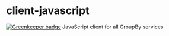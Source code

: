 # client-javascript

[![Greenkeeper badge](https://badges.greenkeeper.io/groupby/client-javascript-core.svg?token=9ca2712d292e8afc34dd50999348f9285b3f23c0175781eb086293ff0e9188e2)](https://greenkeeper.io/)
JavaScript client for all GroupBy services
